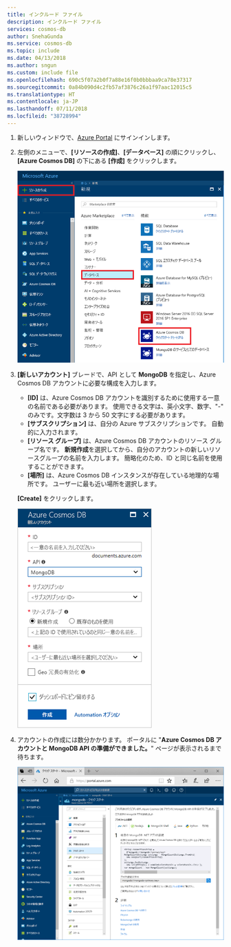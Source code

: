 ```yaml
---
title: インクルード ファイル
description: インクルード ファイル
services: cosmos-db
author: SnehaGunda
ms.service: cosmos-db
ms.topic: include
ms.date: 04/13/2018
ms.author: sngun
ms.custom: include file
ms.openlocfilehash: 690c5f07a2b0f7a88e16f0b0bbbaa9ca78e37317
ms.sourcegitcommit: 0a84b090d4c2fb57af3876c26a1f97aac12015c5
ms.translationtype: HT
ms.contentlocale: ja-JP
ms.lasthandoff: 07/11/2018
ms.locfileid: "38728994"
---
```

1. 新しいウィンドウで、[Azure Portal](https://portal.azure.com/) にサインインします。
2. 左側のメニューで、**[リソースの作成]**、**[データベース]** の順にクリックし、**[Azure Cosmos DB]** の下にある **[作成]** をクリックします。
   
   ![その他のサービスと Azure Cosmos DB が強調表示された Azure Portal のスクリーンショット](./media/cosmos-db-create-dbaccount-mongodb/create-nosql-db-databases-json-tutorial-1.png)

3. **[新しいアカウント]** ブレードで、API として **MongoDB** を指定し、Azure Cosmos DB アカウントに必要な構成を入力します。
 
    * **[ID]** は、Azure Cosmos DB アカウントを識別するために使用する一意の名前である必要があります。 使用できる文字は、英小文字、数字、"-" のみです。文字数は 3 から 50 文字にする必要があります。
    * **[サブスクリプション]** は、自分の Azure サブスクリプションです。 自動的に入力されます。
    * **[リソース グループ]** は、Azure Cosmos DB アカウントのリソース グループ名です。 **新規作成**を選択してから、自分のアカウントの新しいリソースグループの名前を入力します。 簡略化のため、ID と同じ名前を使用することができます。
    * **[場所]** は、Azure Cosmos DB インスタンスが存在している地理的な場所です。 ユーザーに最も近い場所を選択します。

    **[Create]** をクリックします。

    ![Azure Cosmos DB の新しいアカウント ページ](./media/cosmos-db-create-dbaccount-mongodb/azure-cosmos-db-create-new-account.png)

4. アカウントの作成には数分かかります。 ポータルに "**Azure Cosmos DB アカウントと MongoDB API の準備ができました。**" ページが表示されるまで待ちます。

    ![Azure Portal の [通知] ウィンドウ](./media/cosmos-db-create-dbaccount-mongodb/azure-cosmos-db-account-created.png)
